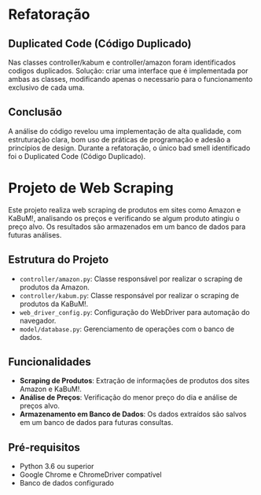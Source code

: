 # Refatoração 
## Duplicated Code (Código Duplicado)

Nas classes controller/kabum e controller/amazon foram identificados codigos duplicados. Solução: criar uma interface que é implementada por ambas as classes, modificando apenas o necessario para o funcionamento exclusivo de cada uma.

## Conclusão

A análise do código revelou uma implementação de alta qualidade, com estruturação clara, bom uso de práticas de programação e adesão a princípios de design. Durante a refatoração, o único bad smell identificado foi o Duplicated Code (Código Duplicado).

# Projeto de Web Scraping

Este projeto realiza web scraping de produtos em sites como Amazon e KaBuM!, analisando os preços e verificando se algum produto atingiu o preço alvo. Os resultados são armazenados em um banco de dados para futuras análises.

## Estrutura do Projeto

- `controller/amazon.py`: Classe responsável por realizar o scraping de produtos da Amazon.
- `controller/kabum.py`: Classe responsável por realizar o scraping de produtos da KaBuM!.
- `web_driver_config.py`: Configuração do WebDriver para automação do navegador.
- `model/database.py`: Gerenciamento de operações com o banco de dados.

## Funcionalidades

- **Scraping de Produtos**: Extração de informações de produtos dos sites Amazon e KaBuM!.
- **Análise de Preços**: Verificação do menor preço do dia e análise de preços alvo.
- **Armazenamento em Banco de Dados**: Os dados extraídos são salvos em um banco de dados para futuras consultas.

## Pré-requisitos

- Python 3.6 ou superior
- Google Chrome e ChromeDriver compatível
- Banco de dados configurado

